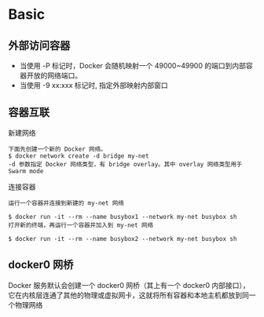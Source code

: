 # Basic

## 外部访问容器
- 当使用 -P 标记时，Docker 会随机映射一个 49000~49900 的端口到内部容器开放的网络端口。
- 当使用 -9 xx:xxx 标记时, 指定外部映射内部窗口 

## 容器互联
新建网络 
```
下面先创建一个新的 Docker 网络。
$ docker network create -d bridge my-net
-d 参数指定 Docker 网络类型，有 bridge overlay。其中 overlay 网络类型用于 Swarm mode
```
连接容器
```
运行一个容器并连接到新建的 my-net 网络

$ docker run -it --rm --name busybox1 --network my-net busybox sh
打开新的终端，再运行一个容器并加入到 my-net 网络

$ docker run -it --rm --name busybox2 --network my-net busybox sh
``` 

## docker0 网桥
Docker 服务默认会创建一个 docker0 网桥（其上有一个 docker0 内部接口），它在内核层连通了其他的物理或虚拟网卡，这就将所有容器和本地主机都放到同一个物理网络


